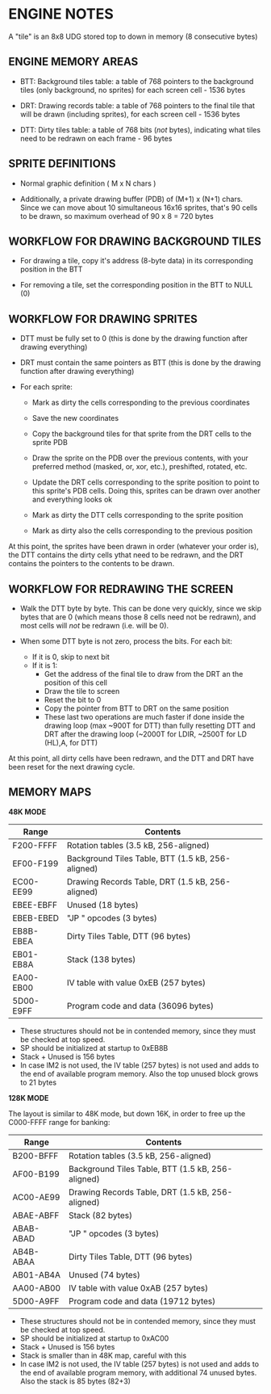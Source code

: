 # ENGINE NOTES

A "tile" is an 8x8 UDG stored top to down in memory (8 consecutive bytes)

## ENGINE MEMORY AREAS

- BTT: Background tiles table: a table of 768 pointers to the background tiles
  (only background, no sprites) for each screen cell - 1536 bytes

- DRT: Drawing records table: a table of 768 pointers to the final tile that will
  be drawn (including sprites), for each screen cell - 1536 bytes

- DTT: Dirty tiles table: a table of 768 bits (_not_ bytes), indicating what
  tiles need to be redrawn on each frame - 96 bytes

## SPRITE DEFINITIONS

- Normal graphic definition ( M x N chars )

- Additionally, a private drawing buffer (PDB) of (M+1) x (N+1) chars. 
  Since we can move about 10 simultaneous 16x16 sprites, that's 90 cells to
  be drawn, so maximum overhead of 90 x 8 = 720 bytes

## WORKFLOW FOR DRAWING BACKGROUND TILES

- For drawing a tile, copy it's address (8-byte data) in its corresponding
  position in the BTT

- For removing a tile, set the corresponding position in the BTT to NULL (0)

## WORKFLOW FOR DRAWING SPRITES

- DTT must be fully set to 0 (this is done by the drawing function after
  drawing everything)

- DRT must contain the same pointers as BTT (this is done by the drawing
  function after drawing everything)

- For each sprite:

  - Mark as dirty the cells corresponding to the previous coordinates

  - Save the new coordinates

  - Copy the background tiles for that sprite from the DRT cells to the
    sprite PDB

  - Draw the sprite on the PDB over the previous contents, with your
    preferred method (masked, or, xor, etc.), preshifted, rotated, etc.

  - Update the DRT cells corresponding to the sprite position to point to
    this sprite's PDB cells.  Doing this, sprites can be drawn over another
    and everything looks ok

  - Mark as dirty the DTT cells corresponding to the sprite position

  - Mark as dirty also the cells corresponding to the previous position

At this point, the sprites have been drawn in order (whatever your order
is), the DTT contains the dirty cells ythat need to be redrawn, and the DRT
contains the pointers to the contents to be drawn.

## WORKFLOW FOR REDRAWING THE SCREEN

- Walk the DTT byte by byte. This can be done very quickly, since we skip
  bytes that are 0 (which means those 8 cells need not be redrawn), and most
  cells will _not_ be redrawn (i.e. will be 0).

- When some DTT byte is not zero, process the bits. For each bit:
  - If it is 0, skip to next bit
  - If it is 1:
    - Get the address of the final tile to draw from the DRT an the position
      of this cell
    - Draw the tile to screen
    - Reset the bit to 0
    - Copy the pointer from BTT to DRT on the same position
    - These last two operations are much faster if done inside the drawing
    loop (max ~900T for DTT) than fully resetting DTT and DRT after the
    drawing loop (~2000T for LDIR, ~2500T for LD (HL),A, for DTT)
    
At this point, all dirty cells have been redrawn, and the DTT and DRT have
been reset for the next drawing cycle.

## MEMORY MAPS

**48K MODE**

| Range     | Contents                                          |
|-----------|---------------------------------------------------|
| F200-FFFF | Rotation tables (3.5 kB, 256-aligned)             |
| EF00-F199 | Background Tiles Table, BTT (1.5 kB, 256-aligned) |
| EC00-EE99 | Drawing Records Table, DRT (1.5 kB, 256-aligned)  |
| EBEE-EBFF | Unused (18 bytes)                                 |
| EBEB-EBED | "JP <isr>" opcodes (3 bytes)                      |
| EB8B-EBEA | Dirty Tiles Table, DTT (96 bytes)                 |
| EB01-EB8A | Stack (138 bytes)                                 |
| EA00-EB00 | IV table with value 0xEB (257 bytes)              |
| 5D00-E9FF | Program code and data (36096 bytes)               |

- These structures should not be in contended memory, since they must be checked at top speed.
- SP should be initialized at startup to 0xEB8B
- Stack + Unused is 156 bytes
- In case IM2 is not used, the IV table (257 bytes) is not used and adds to the end of available program memory. Also the top unused block grows to 21 bytes

**128K MODE**

The layout is similar to 48K mode, but down 16K, in order to free up the C000-FFFF range for banking:

| Range     | Contents                                          |
|-----------|---------------------------------------------------|
| B200-BFFF | Rotation tables (3.5 kB, 256-aligned)             |
| AF00-B199 | Background Tiles Table, BTT (1.5 kB, 256-aligned) |
| AC00-AE99 | Drawing Records Table, DRT (1.5 kB, 256-aligned)  |
| ABAE-ABFF | Stack (82 bytes)                                  |
| ABAB-ABAD | "JP <isr>" opcodes (3 bytes)                      |
| AB4B-ABAA | Dirty Tiles Table, DTT (96 bytes)                 |
| AB01-AB4A | Unused (74 bytes)                                 |
| AA00-AB00 | IV table with value 0xAB (257 bytes)              |
| 5D00-A9FF | Program code and data (19712 bytes)               |

- These structures should not be in contended memory, since they must be checked at top speed.
- SP should be initialized at startup to 0xAC00
- Stack + Unused is 156 bytes
- Stack is smaller than in 48K map, careful with this
- In case IM2 is not used, the IV table (257 bytes) is not used and adds to the end of available program memory, with additional 74 unused bytes. Also the stack is 85 bytes (82+3)
